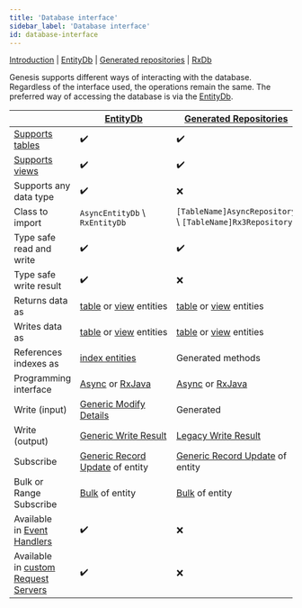 ```yaml
---
title: 'Database interface'
sidebar_label: 'Database interface'
id: database-interface
---
```


[Introduction](/database/database-interface/)  | [EntityDb](/database/database-interface/entity-db/) |  [Generated repositories](/database/database-interface/generated-repositories/) | [RxDb](/database/database-interface/rxdb/) 

Genesis supports different ways of interacting with the database. Regardless of the interface used, the operations remain the same. The preferred way of accessing the database is via the [EntityDb](/database/database-interface/entity-db/).

|  | [EntityDb](/database/database-interface/entity-db/)                                                     | [Generated Repositories](/database/database-interface/generated-repositories/) | [RxDb](/database/database-interface/rxdb/) |
| --- |---------------------------------------------------------------------------------------------------------| --- | --- |
| [Supports tables](/database/fields-tables-views/tables/) | ✔️                                                                                                      | ✔️ | ❌ |
| [Supports views](/database/fields-tables-views/views/) | ✔️                                                                                                      | ✔️ | ❌ |
| Supports any data type | ✔️                                                                                                      | ❌ | ✔️ |
| Class to import | `AsyncEntityDb` \ `RxEntityDb`                                                                          | `[TableName]AsyncRepository` \ `[TableName]Rx3Repository`                                               | `RxDb` |
| Type safe read and write | ✔️                                                                                                      | ✔️ | ❌ |
| Type safe write result | ✔️                                                                                                      | ❌ | ❌ |
| Returns data as | [table](/database/data-types/table-entities//) or [view](/database/data-types/views-entities/) entities | [table](/database/data-types/table-entities/) or [view](/database/data-types/views-entities//) entities | [DbRecord](/database/data-types/dbrecord/) |
| Writes data as | [table](/database/data-types/table-entities/) or [view](/database/data-types/views-entities/) entities  | [table](/database/data-types/table-entities/) or [view](/database/data-types/views-entities/) entities | [DbRecord](/database/data-types/dbrecord/) |
| References indexes as | [index entities](/database/data-types/index-entities/)                                                  | Generated methods | [DbRecord](/database/data-types/dbrecord/) and `String` |
| Programming interface | [Async](/database/types-of-api/asynch/) or [RxJava](/database/types-of-api/rxjava/)                     | [Async](/database/types-of-api/asynch/) or [RxJava](/database/types-of-api/rxjava/) | [RxJava](/database/types-of-api/rxjava/) |
| Write (input) | [Generic Modify Details](/database/helper-classes/modify-details/generic/)                              | Generated | [Legacy Modify Details](/database/helper-classes/modify-details/legacy/) |
| Write (output) | [Generic Write Result](/database/helper-classes/write-results/generic/)                                 | [Legacy Write Result](/database/helper-classes/write-results/legacy/) | [Legacy Write result](/database/helper-classes/write-results/legacy/) |
| Subscribe | [Generic Record Update](/database/helper-classes/subscription/record-update/) of entity                 | [Generic Record Update](/database/helper-classes/subscription/record-update/) of entity | [Generic Record Update](/database/helper-classes/subscription/record-update/) of `DbRecord` |
| Bulk or Range Subscribe | [Bulk](/database/helper-classes/subscription/bulk/) of entity                                           | [Bulk](/database/helper-classes/subscription/bulk/) of entity | [Bulk](/database/helper-classes/subscription/bulk/) of `DbRecord` |
| Available in [Event Handlers](/getting-started/learn-the-basics/modules/inside-an-event-handler/) | ✔️ | ❌ | ❌ |
| Available in [custom Request Servers](/getting-started/learn-the-basics/modules/inside-a-request-server/) | ✔️ | ❌ | ❌ |